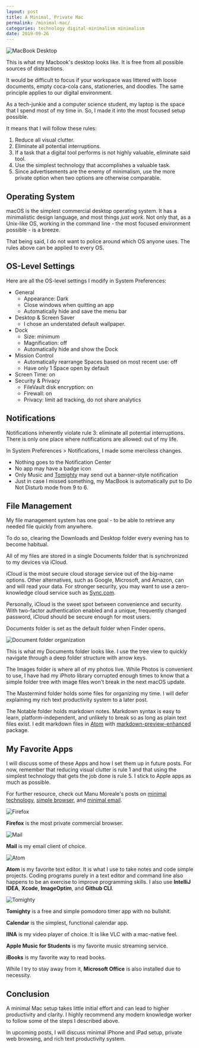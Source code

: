 ```yaml
---
layout: post
title: A Minimal, Private Mac
permalink: /minimal-mac/
categories: technology digital-minimalism minimalism
date: 2019-09-26
---
```

![MacBook Desktop](/Media/minimal-mac.png)

This is what my Macbook's desktop looks like. It is free from all possible sources of distractions.

It would be difficult to focus if your workspace was littered with loose documents, empty coca-cola cans, stationeries, and doodles. The same principle applies to our digital environment.

As a tech-junkie and a computer science student, my laptop is the space that I spend most of my time in. So, I made it into the most focused setup possible.

It means that I will follow these rules:

1.  Reduce all visual clutter.
2.  Eliminate all potential interruptions.
3.  If a task that a digital tool performs is not highly valuable, eliminate said tool.
4.  Use the simplest technology that accomplishes a valuable task.
5.  Since advertisements are the enemy of minimalism, use the more private option when two options are otherwise comparable.

## Operating System

macOS is the simplest commercial desktop operating system. It has a minimalistic design language, and most things _just work_. Not only that, as a Unix-like OS, working in the command line - the most focused environment possible - is a breeze.

That being said, I do not want to police around which OS anyone uses. The rules above can be applied to every OS.

## OS-Level Settings

Here are all the OS-level settings I modify in System Preferences:

*   General
    *   Appearance: Dark
    *   Close windows when quitting an app
    *   Automatically hide and save the menu bar
*   Desktop & Screen Saver
    *   I chose an understated default wallpaper.
*   Dock
    *   Size: minimum
    *   Magnification: off
    *   Automatically hide and show the Dock
*   Mission Control
    *   Automatically rearrange Spaces based on most recent use: off
    *   Have only 1 Space open by default
*   Screen Time: on
*   Security & Privacy
    *   FileVault disk encryption: on
    *   Firewall: on
    *   Privacy: limit ad tracking, do not share analytics

## Notifications

Notifications inherently violate rule 3: eliminate all potential interruptions. There is only one place where notifications are allowed: out of my life.

In System Preferences > Notifications, I made some merciless changes.

*   Nothing goes to the Notification Center
*   No app may have a badge icon
*   Only Music and [Tomighty](tomighty.org) may send out a banner-style notification
*   Just in case I missed something, my MacBook is automatically put to Do Not Disturb mode from 9 to 6.

## File Management

My file management system has one goal - to be able to retrieve any needed file quickly from anywhere.

To do so, clearing the Downloads and Desktop folder every evening has to become habitual.

All of my files are stored in a single Documents folder that is synchronized to my devices via iCloud.

iCloud is the most secure cloud storage service out of the big-name options. Other alternatives, such as Google, Microsoft, and Amazon, can and will read your data. For stronger security, you may want to use a zero-knowledge cloud service such as [Sync.com](https://www.sync.com/).

Personally, iCloud is the sweet spot between convenience and security. With two-factor authentication enabled and a unique, frequently changed password, iCloud should be secure enough for most users.

Documents folder is set as the default folder when Finder opens.

![Document folder organization](/Media/minimal-finder.png)

This is what my Documents folder looks like. I use the tree view to quickly navigate through a deep folder structure with arrow keys.

The Images folder is where all of my photos live. While Photos is convenient to use, I have had my iPhoto library corrupted enough times to know that a simple folder tree with image files won't break in the next macOS update.

The Mastermind folder holds some files for organizing my time. I will defer explaining my rich text productivity system to a later post.

The Notable folder holds markdown notes. Markdown syntax is easy to learn, platform-independent, and unlikely to break so as long as plain text files exist. I edit markdown files in [Atom](https://atom.io/) with [markdown-preview-enhanced](https://atom.io/packages/markdown-preview-enhanced) package.

## My Favorite Apps

I will discuss some of these Apps and how I set them up in future posts. For now, remember that reducing visual clutter is rule 1 and that using the simplest technology that gets the job done is rule 5\. I stick to Apple apps as much as possible.

For further resource, check out Manu Moreale's posts on [minimal technology](https://manuelmoreale.com/minimal-technology), [simple browser](https://manuelmoreale.com/a-simple-browser), and [minimal email](https://manuelmoreale.com/emails).

![Firefox](/Media/firefox.png)

**Firefox** is the most private commercial browser.

![Mail](/Media/mail.png)

**Mail** is my email client of choice.

![Atom](/Media/atom.png)

**Atom** is my favorite text editor. It is what I use to take notes and code simple projects. Coding programs purely in a text editor and command line also happens to be an exercise to improve programming skills. I also use **IntelliJ IDEA**, **Xcode**, **ImageOptim**, and **Github CLI**.

![Tomighty](/Media/tomighty.png)

**Tomighty** is a free and simple pomodoro timer app with no bullshit.

**Calendar** is the simplest, functional calendar app.

**IINA** is my video player of choice. It is like VLC with a mac-native feel.

**Apple Music for Students** is my favorite music streaming service.

**iBooks** is my favorite way to read books.

While I try to stay away from it, **Microsoft Office** is also installed due to necessity.

## Conclusion

A minimal Mac setup takes little initial effort and can lead to higher productivity and clarity. I highly recommend any modern knowledge worker to follow some of the steps I described above.

In upcoming posts, I will discuss minimal iPhone and iPad setup, private web browsing, and rich text productivity system.
